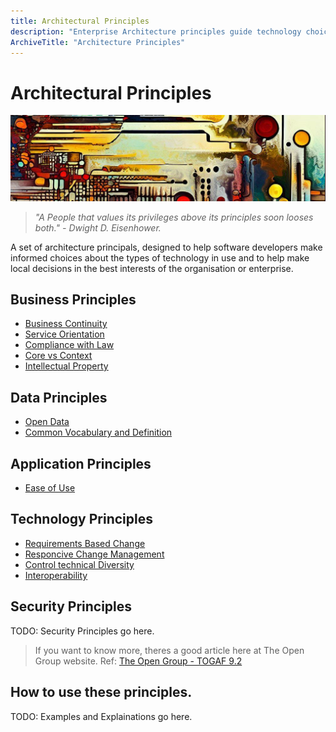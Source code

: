 ```yaml
---
title: Architectural Principles
description: "Enterprise Architecture principles guide technology choices that align with the enterprise’s vision and goals."
ArchiveTitle: "Architecture Principles"
---
```

# Architectural Principles
  
![An abstract header in the style of Van Gogh](/media/images/header01.png)

> *"A People that values its privileges above its principles soon looses both." - Dwight D. Eisenhower.*

A set of architecture principals, designed to help software developers make informed choices about the types of technology in use and to help make local decisions in the best interests of the organisation or enterprise.

## Business Principles

* [Business Continuity](xref:Business-Continuity)
* [Service Orientation](xref:Service-Orientation)
* [Compliance with Law](xref:Compliance-with-Law)
* [Core vs Context](xref:Core-vs-Context)
* [Intellectual Property](xref:Intellectual-Property)

## Data Principles

* [Open Data](xref:Open-Data)
* [Common Vocabulary and Definition](xref:Common-Vocabulary)

## Application Principles

* [Ease of Use](xref:Ease-Of-Use)

## Technology Principles

* [Requirements Based Change](xref:Requirements-Based-Change)
* [Responcive Change Management](xref:Responsive-Change-Management)
* [Control technical Diversity](xref:Control-technical-Diversity)
* [Interoperability](xref:Interoperability)

## Security Principles

TODO: Security Principles go here.

>If you want to know more, theres a good article here at The Open Group website. Ref: [The Open Group - TOGAF 9.2](https://pubs.opengroup.org/architecture/togaf9-doc/arch/chap20.html)

## How to use these principles.

TODO: Examples and Explainations go here.
